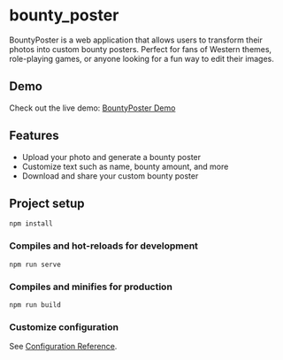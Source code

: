 # bounty_poster

BountyPoster is a web application that allows users to transform their photos into custom bounty posters. Perfect for fans of Western themes, role-playing games, or anyone looking for a fun way to edit their images.

## Demo

Check out the live demo: [BountyPoster Demo](https://dimango.mangveloper.com/poster/en)

## Features

- Upload your photo and generate a bounty poster
- Customize text such as name, bounty amount, and more
- Download and share your custom bounty poster

## Project setup

```
npm install
```

### Compiles and hot-reloads for development

```
npm run serve
```

### Compiles and minifies for production

```
npm run build
```

### Customize configuration

See [Configuration Reference](https://cli.vuejs.org/config/).
